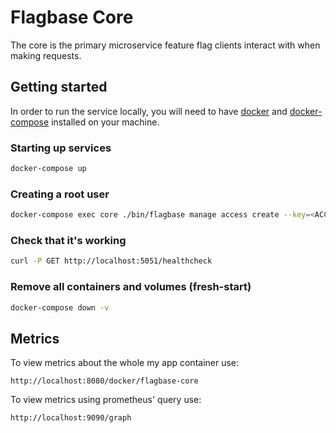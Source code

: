 # Flagbase Core

The core is the primary microservice feature flag clients interact with when making requests.

## Getting started

In order to run the service locally, you will need to have [docker](https://docs.docker.com/get-docker/) and [docker-compose](https://docs.docker.com/compose/) installed on your machine.

### Starting up services
```sh
docker-compose up
```

### Creating a root user
```sh
docker-compose exec core ./bin/flagbase manage access create --key=<ACCESS_KEY> --secret=<ACCESS_SECRET> --type=root
```

### Check that it's working
```sh
curl -P GET http://localhost:5051/healthcheck
```

### Remove all containers and volumes (fresh-start)
```sh
docker-compose down -v
```


## Metrics

To view metrics about the whole my app container use:
```
http://localhost:8080/docker/flagbase-core
```

To view metrics using prometheus' query use:
```
http://localhost:9090/graph
```

